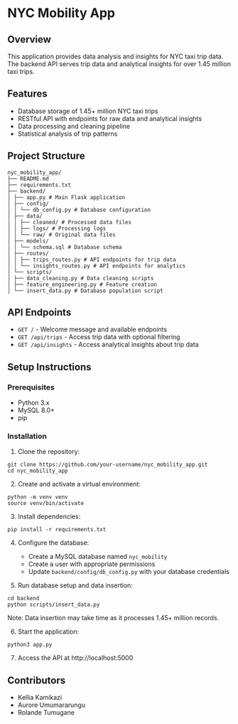# NYC Mobility App

## Overview
This application provides data analysis and insights for NYC taxi trip data. The backend API serves trip data and analytical insights for over 1.45 million taxi trips.

## Features
- Database storage of 1.45+ million NYC taxi trips
- RESTful API with endpoints for raw data and analytical insights
- Data processing and cleaning pipeline
- Statistical analysis of trip patterns

## Project Structure
```
nyc_mobility_app/
├── README.md
├── requirements.txt
├── backend/
│ ├── app.py # Main Flask application
│ ├── config/
│ │ └── db_config.py # Database configuration
│ ├── data/
│ │ ├── cleaned/ # Processed data files
│ │ ├── logs/ # Processing logs
│ │ └── raw/ # Original data files
│ ├── models/
│ │ └── schema.sql # Database schema
│ ├── routes/
│ │ ├── trips_routes.py # API endpoints for trip data
│ │ └── insights_routes.py # API endpoints for analytics
│ └── scripts/
│ ├── data_cleaning.py # Data cleaning scripts
│ ├── feature_engineering.py # Feature creation
│ └── insert_data.py # Database population script
```

## API Endpoints

- `GET /` - Welcome message and available endpoints
- `GET /api/trips` - Access trip data with optional filtering
- `GET /api/insights` - Access analytical insights about trip data

## Setup Instructions

### Prerequisites
- Python 3.x
- MySQL 8.0+
- pip

### Installation

1. Clone the repository:
```
git clone https://github.com/your-username/nyc_mobility_app.git
cd nyc_mobility_app
```

2. Create and activate a virtual environment:
```
python -m venv venv
source venv/bin/activate
```

3. Install dependencies:
```
pip install -r requirements.txt
```

4. Configure the database:
   - Create a MySQL database named `nyc_mobility`
   - Create a user with appropriate permissions
   - Update `backend/config/db_config.py` with your database credentials

5. Run database setup and data insertion:
```
cd backend
python scripts/insert_data.py
```
Note: Data insertion may take time as it processes 1.45+ million records.

6. Start the application:
```
python3 app.py
```
7. Access the API at http://localhost:5000

## Contributors
- Kellia Kamikazi
- Aurore Umumararungu
- Rolande Tumugane
